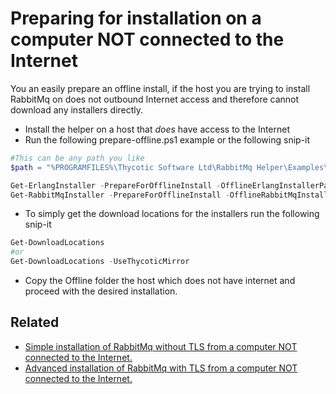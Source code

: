 # Preparing for installation on a computer NOT connected to the Internet

You an easily prepare an offline install, if the host you are trying to install RabbitMq on does not outbound Internet access and therefore cannot download any installers directly.

- Install the helper on a host that *does* have access to the Internet
- Run the following prepare-offline.ps1 example or the following snip-it

```powershell
#This can be any path you like
$path = "%PROGRAMFILES%\Thycotic Software Ltd\RabbitMq Helper\Examples\Offline"

Get-ErlangInstaller -PrepareForOfflineInstall -OfflineErlangInstallerPath "$path\Offline\o-erlang.exe" -UseThycoticMirror -Verbose
Get-RabbitMqInstaller -PrepareForOfflineInstall -OfflineRabbitMqInstallerPath "$path\Offline\o-rabbitMq.exe" -UseThycoticMirror -Verbose
```

- To simply get the download locations for the installers run the following snip-it
```powershell
Get-DownloadLocations
#or
Get-DownloadLocations -UseThycoticMirror
```

- Copy the Offline folder the host which does not have internet and proceed with the desired installation.

## Related 

- [Simple installation of RabbitMq without TLS from a computer NOT connected to the Internet.](installnontls-offline.md)
- [Advanced installation of RabbitMq with TLS from a computer NOT connected to the Internet.](installtls-offline.md)